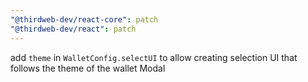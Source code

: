 ```yaml
---
"@thirdweb-dev/react-core": patch
"@thirdweb-dev/react": patch
---
```


add `theme` in `WalletConfig.selectUI` to allow creating selection UI that follows the theme of the wallet Modal

